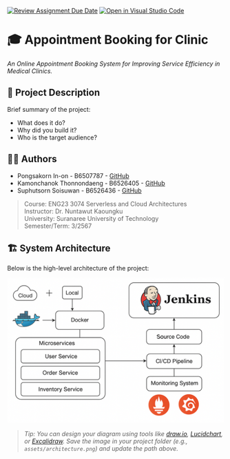 [![Review Assignment Due Date](https://classroom.github.com/assets/deadline-readme-button-22041afd0340ce965d47ae6ef1cefeee28c7c493a6346c4f15d667ab976d596c.svg)](https://classroom.github.com/a/SgPtMhMI)
[![Open in Visual Studio Code](https://classroom.github.com/assets/open-in-vscode-2e0aaae1b6195c2367325f4f02e2d04e9abb55f0b24a779b69b11b9e10269abc.svg)](https://classroom.github.com/online_ide?assignment_repo_id=19462044&assignment_repo_type=AssignmentRepo)
# 🎓 Appointment Booking for Clinic

_An Online Appointment Booking System for Improving Service Efficiency in Medical Clinics._

## 📝 Project Description

Brief summary of the project:
- What does it do?
- Why did you build it?
- Who is the target audience?

## 🧑‍💻 Authors

- Pongsakorn In-on - B6507787 - [GitHub](https://github.com/Khaichiaro)
- Kamonchanok Thonnondaeng - B6526405 - [GitHub](https://github.com/Kamonchanok-tnd)
- Suphutsorn Soisuwan - B6526436 - [GitHub](https://github.com/suphutsorn)

  
> Course: ENG23 3074 Serverless and Cloud Architectures  
> Instructor: Dr. Nuntawut Kaoungku  
> University: Suranaree University of Technology  
> Semester/Term: 3/2567


## 🏗️ System Architecture

Below is the high-level architecture of the project:

![Architecture Diagram](assets/architecture.png)

> _Tip: You can design your diagram using tools like [draw.io](https://draw.io), [Lucidchart](https://lucidchart.com), or [Excalidraw](https://excalidraw.com). Save the image in your project folder (e.g., `assets/architecture.png`) and update the path above._

